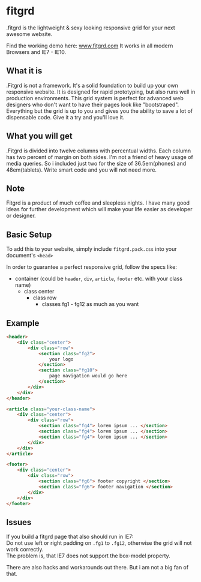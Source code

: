 fitgrd
======

.fitgrd is the lightweight &amp; sexy looking responsive grid for your next awesome website.

Find the working demo here: www.fitgrd.com
It works in all modern Browsers and IE7 - IE10.



## What it is
.Fitgrd is not a framework. It's a solid foundation to build up your own responsive website. 
It is designed for rapid prototyping, but also runs well in production environments. 
This grid system is perfect for advanced web designers who don't want to have their pages look like "bootstraped". 
Everything but the grid is up to you and gives you the ability to save a lot of dispensable code. 
Give it a try and you'll love it.

## What you will get
.Fitgrd is divided into twelve columns with percentual widths. 
Each column has two percent of margin on both sides. I'm not a friend of heavy usage of media queries. 
So i included just two for the size of 36.5em(phones) and 48em(tablets). 
Write smart code and you will not need more.

## Note
Fitgrd is a product of much coffee and sleepless nights. 
I have many good ideas for further development which
will make your life easier as developer or designer.

## Basic Setup

To add this to your website, simply include `fitgrd.pack.css` into your document's `<head>`

In order to guarantee a perfect responsive grid, follow the specs like:

- container (could be `header`, `div`, `article`, `footer` etc. with your class name)
	- class center
		- class row
			- classes fg1 - fg12 as much as you want
			
			
## Example

````html
<header>
	<div class="center">
		<div class="row">
			<section class="fg2">
				your logo
			</section>
			<section class="fg10">
				page navigation would go here
			</section>
		</div>
	</div>
</header>

<article class="your-class-name">
	<div class="center">
		<div class="row">
			<section class="fg4"> lorem ipsum ... </section>
			<section class="fg4"> lorem ipsum ... </section>
			<section class="fg4"> lorem ipsum ... </section>		
		</div>
	</div>
</article>

<footer>
	<div class="center">
		<div class="row">
			<section class="fg6"> footer copyright </section>
			<section class="fg6"> footer navigation </section>
		</div>
	</div>
</footer>

````

## Issues

If you build a fitgrd page that also should run in IE7:<br/>
Do not use left or right padding on `.fg1` to `.fg12`, otherwise the grid will not work correctly.<br/>
The problem is, that IE7 does not support the box-model property. 

There are also hacks and workarounds out there. But i am not a big fan of that.
